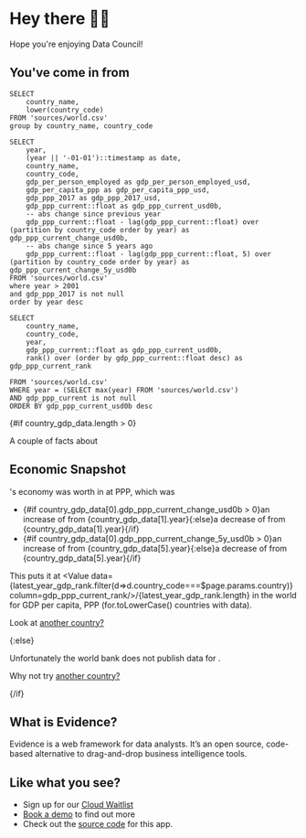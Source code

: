 <script>
    import Name from '$lib/Name.svelte';
    let country_gdp_data=gdp.filter(d => d.country_code === $page.params.country.toLowerCase())
    let country = countries.filter(d => d.country_code === $page.params.country.toLowerCase())
</script>


# Hey there <Name/> 👋🏼

Hope you're enjoying Data Council!

## You've come in from <Value data={country} />




```countries
SELECT
    country_name,
    lower(country_code)
FROM 'sources/world.csv'
group by country_name, country_code
```

```gdp
SELECT
    year,
    (year || '-01-01')::timestamp as date,
    country_name,
    country_code,
    gdp_per_person_employed as gdp_per_person_employed_usd,
    gdp_per_capita_ppp as gdp_per_capita_ppp_usd,
    gdp_ppp_2017 as gdp_ppp_2017_usd,
    gdp_ppp_current::float as gdp_ppp_current_usd0b,
    -- abs change since previous year
    gdp_ppp_current::float - lag(gdp_ppp_current::float) over (partition by country_code order by year) as gdp_ppp_current_change_usd0b,
    -- abs change since 5 years ago
    gdp_ppp_current::float - lag(gdp_ppp_current::float, 5) over (partition by country_code order by year) as gdp_ppp_current_change_5y_usd0b
FROM 'sources/world.csv'
where year > 2001
and gdp_ppp_2017 is not null
order by year desc
```

```latest_year_gdp_rank
SELECT
    country_name,
    country_code,
    year,
    gdp_ppp_current::float as gdp_ppp_current_usd0b,
    rank() over (order by gdp_ppp_current::float desc) as gdp_ppp_current_rank

FROM 'sources/world.csv'
WHERE year = (SELECT max(year) FROM 'sources/world.csv')
AND gdp_ppp_current is not null
ORDER BY gdp_ppp_current_usd0b desc
```

{#if country_gdp_data.length > 0}

A couple of facts about <Value data={country} />

<BigValue data={country_gdp_data} value=gdp_per_capita_ppp_usd title="GDP per Capita, PPP ($)"/>

<BigValue data={country_gdp_data} value=gdp_per_person_employed_usd title="GDP per person Employed, PPP ($)"/>


## Economic Snapshot

<Value data={country} />'s economy was worth <Value data={country_gdp_data} column=gdp_ppp_current_usd0b row=0/> in <Value data={country_gdp_data} column=year row=0/> at PPP, which was 

- {#if country_gdp_data[0].gdp_ppp_current_change_usd0b > 0}an increase of <Value data={country_gdp_data} column=gdp_ppp_current_change_usd0b/> from {country_gdp_data[1].year}{:else}a decrease of <Value data={country_gdp_data} column=gdp_ppp_current_change_usd0b/> from {country_gdp_data[1].year}{/if}
- {#if country_gdp_data[0].gdp_ppp_current_change_5y_usd0b > 0}an increase of <Value data={country_gdp_data} column=gdp_ppp_current_change_5y_usd0b/> from {country_gdp_data[5].year}{:else}a decrease of <Value data={country_gdp_data} column=gdp_ppp_current_change_5y_usd0b/> from {country_gdp_data[5].year}{/if}


This puts it at <Value data={latest_year_gdp_rank.filter(d=>d.country_code===$page.params.country)} column=gdp_ppp_current_rank/>/{latest_year_gdp_rank.length} in the world for GDP per capita, PPP (for.toLowerCase() countries with data).

<BarChart
  data={country_gdp_data}
  x=date
  y=gdp_ppp_current_usd0b
  title="GDP for {country_gdp_data[0].country_name}"
  subtitle= "(PPP, Current USD)"
/>

Look at [another country?](../)


<!-- <DataTable data={country_gdp_data} rows=all/> -->

{:else}

Unfortunately the world bank does not publish data for <Value data={country} />.

Why not try [another country?](../)

{/if}


## What is Evidence?

Evidence is a web framework for data analysts. It’s an open source, code-based alternative to drag-and-drop business intelligence tools.

## Like what you see?

- Sign up for our [Cloud Waitlist](https://du3tapwtcbi.typeform.com/to/kwp7ZD3q)
- [Book a demo](https://calendly.com/d/dxf-2t4-fq8/chat-with-adam-archie?month=2023-03) to find out more
- Check out the [source code](https://github.com/archiewood/datacouncil-demo) for this app.

